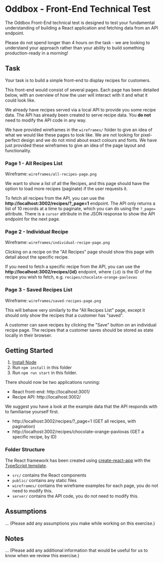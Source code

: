# Oddbox - Front-End Technical Test

The Oddbox Front-End technical test is designed to test your fundamental understanding of building a React application and fetching data from an API endpoint.

Please do not spend longer than 4 hours on the task - we are looking to understand your approach rather than your ability to build something production-ready in a morning!

## Task

Your task is to build a simple front-end to display recipes for customers.

This front-end would consist of several pages. Each page has been detailed below, with an overview of how the user will interact with it and what it could look like. 

We already have recipes served via a local API to provide you some recipe data. The API has already been created to serve recipe data. You **do not** need to modify the API code in any way. 

We have provided wireframes in the `wireframes/` folder to give an idea of what we would like these pages to look like. We are not looking for pixel-perfect design and we do not mind about exact colours and fonts. We have just provided these wireframes to give an idea of the page layout and functionality. 

### Page 1 - All Recipes List

Wireframe: `wireframes/all-recipes-page.png`

We want to show a list of all the Recipes, and this page should have the option to load more recipes (paginate) if the user requests it. 

To fetch all recipes from the API, you can use the **http://localhost:3002/recipes/?_page=1** endpoint. The API only returns a list of 10 records at a time to paginate, which you can do using the `?_page=` attribute. There is a `cursor` attribute in the JSON response to show the API endpoint for the next page. 

### Page 2 - Individual Recipe

Wireframe: `wireframes/individual-recipe-page.png`

Clicking on a recipe on the "All Recipes" page should show this page with detail about the specific recipe. 

If you need to fetch a specific recipe from the API, you can use the **http://localhost:3002/recipes/{id}** endpoint, where `{id}` is the ID of the recipe you wish to fetch, e.g. `recipes/chocolate-orange-pavlovas`

### Page 3 - Saved Recipes List

Wireframe: `wireframes/saved-recipes-page.png`

This will behave very similarly to the "All Recipes List" page, except it should only show the recipes that a customer has "saved". 

A customer can save recipes by clicking the "Save" button on an individual recipe page. The recipes that a customer saves should be stored as state locally in their browser. 

## Getting Started

1. [Install Node](https://nodejs.org/en)
2. Run `npm install` in this folder
2. Run `npm run start` in this folder. 

There should now be two applications running:
* React front-end: http://localhost:3001/ 
* Recipe API: http://localhost:3002/

We suggest you have a look at the example data that the API responds with to familiarise yourself first.

* http://localhost:3002/recipes/?_page=1 (GET all recipes, with pagination)
* http://localhost:3002/recipes/chocolate-orange-pavlovas (GET a specific recipe, by ID)

### Folder Structure

The React framework has been created using [create-react-app](https://create-react-app.dev/) with the [TypeScript template](https://create-react-app.dev/docs/adding-typescript/). 

* `src/` contains the React components 
* `public/` contains any static files
* `wireframes/` contains the wireframe examples for each page, you do not need to modify this.
* `server/` contains the API code, you do not need to modify this.

## Assumptions

... (Please add any assumptions you make while working on this exercise.)

## Notes

... (Please add any additional information that would be useful for us to know when we review this exercise.)
